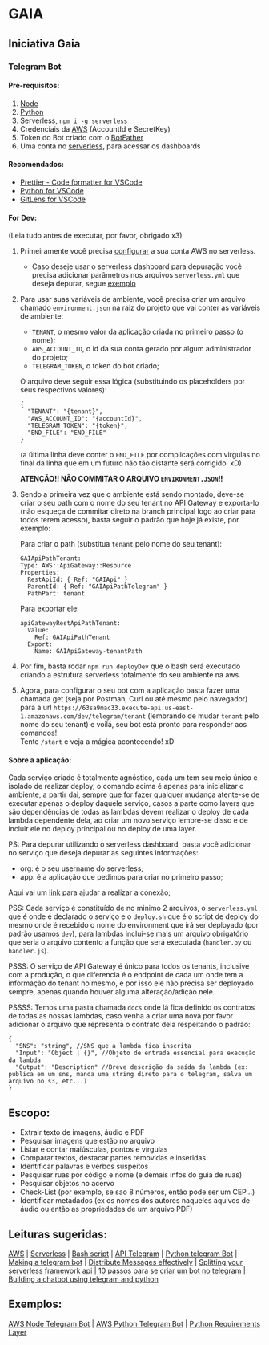 # GAIA

## Iniciativa Gaia

### Telegram Bot

#### Pre-requisitos:

1. [Node](https://nodejs.org/en/)
2. [Python](https://www.python.org)
3. Serverless, `npm i -g serverless`
4. Credenciais da [AWS](https://aws.amazon.com/pt/) (AccountId e SecretKey)
5. Token do Bot criado com o [BotFather](https://telegram.me/BotFather)
6. Uma conta no [serverless](https://dashboard.serverless.com), para acessar os dashboards

#### Recomendados:

- [Prettier - Code formatter for VSCode](https://marketplace.visualstudio.com/items?itemName=esbenp.prettier-vscode)
- [Python for VSCode](https://marketplace.visualstudio.com/items?itemName=ms-python.python)
- [GitLens for VSCode](https://marketplace.visualstudio.com/items?itemName=eamodio.gitlens)

#### For Dev:

(Leia tudo antes de executar, por favor, obrigado x3)

1. Primeiramente você precisa [configurar](https://serverless.com/framework/docs/providers/aws/cli-reference/config-credentials) a sua conta AWS no serverless.

   - Caso deseje usar o serverless dashboard para depuração você precisa adicionar parâmetros nos arquivos `serverless.yml` que deseja depurar, segue [exemplo](https://serverless.com/framework/docs/dashboard/#enabling-the-dashboard-on-existing-serverless-framework-services)

2. Para usar suas variáveis de ambiente, você precisa criar um arquivo chamado `environment.json` na raiz do projeto que vai conter as variáveis de ambiente:

   - `TENANT`, o mesmo valor da aplicação criada no primeiro passo (o nome);
   - `AWS_ACCOUNT_ID`, o id da sua conta gerado por algum administrador do projeto;
   - `TELEGRAM_TOKEN`, o token do bot criado;

   O arquivo deve seguir essa lógica (substituindo os placeholders por seus respectivos valores):

   ```
   {
     "TENANT": "{tenant}",
     "AWS_ACCOUNT_ID": "{accountId}",
     "TELEGRAM_TOKEN": "{token}",
     "END_FILE": "END_FILE"
   }
   ```

   (a última linha deve conter o `END_FILE` por complicações com virgulas no final da linha que em um futuro não tão distante será corrigido. xD)

   <strong>ATENÇÃO!! NÃO COMMITAR O ARQUIVO `ENVIRONMENT.JSON`!!</strong>

3. Sendo a primeira vez que o ambiente está sendo montado, deve-se criar o seu path com o nome do seu tenant no API Gateway e exporta-lo (não esqueça de commitar direto na branch principal logo ao criar para todos terem acesso), basta seguir o padrão que hoje já existe, por exemplo:

   Para criar o path (substitua `tenant` pelo nome do seu tenant):

   ```
   GAIApiPathTenant:
   Type: AWS::ApiGateway::Resource
   Properties:
     RestApiId: { Ref: "GAIApi" }
     ParentId: { Ref: "GAIApiPathTelegram" }
     PathPart: tenant
   ```

   Para exportar ele:

   ```
   apiGatewayRestApiPathTenant:
     Value:
       Ref: GAIApiPathTenant
     Export:
       Name: GAIApiGateway-tenantPath
   ```

4. Por fim, basta rodar `npm run deployDev` que o bash será executado criando a estrutura serverless totalmente do seu ambiente na aws.

5. Agora, para configurar o seu bot com a aplicação basta fazer uma chamada get (seja por Postman, Curl ou até mesmo pelo navegador) para a url `https://63sa9mac33.execute-api.us-east-1.amazonaws.com/dev/telegram/tenant` (lembrando de mudar `tenant` pelo nome do seu tenant) e voilá, seu bot está pronto para responder aos comandos! <br>
   Tente `/start` e veja a mágica acontecendo! xD

#### Sobre a aplicação:

Cada serviço criado é totalmente agnóstico, cada um tem seu meio único e isolado de realizar deploy, o comando acima é apenas para inicializar o ambiente, a partir dai, sempre que for fazer qualquer mudança atente-se de executar apenas o deploy daquele serviço, casos a parte como layers que são dependências de todas as lambdas devem realizar o deploy de cada lambda dependente dela, ao criar um novo serviço lembre-se disso e de incluir ele no deploy principal ou no deploy de uma layer.

PS: Para depurar utilizando o serverless dashboard, basta você adicionar no serviço que deseja depurar as seguintes informações:

- org: é o seu username do serverless;
- app: é a aplicação que pedimos para criar no primeiro passo;

Aqui vai um [link](https://serverless.com/framework/docs/dashboard#enabling-the-dashboard-on-existing-serverless-framework-services) para ajudar a realizar a conexão;

PSS: Cada serviço é constituído de no minimo 2 arquivos, o `serverless.yml` que é onde é declarado o serviço e o `deploy.sh` que é o script de deploy do mesmo onde é recebido o nome do environment que irá ser deployado (por padrão usamos `dev`), para lambdas inclui-se mais um arquivo obrigatório que seria o arquivo contento a função que será executada (`handler.py` ou `handler.js`).

PSSS: O serviço de API Gateway é único para todos os tenants, inclusive com a produção, o que diferencia é o endpoint de cada um onde tem a informação do tenant no mesmo, e por isso ele não precisa ser deployado sempre, apenas quando houver alguma alteração/adição nele.

PSSSS: Temos uma pasta chamada `docs` onde lá fica definido os contratos de todas as nossas lambdas, caso venha a criar uma nova por favor adicionar o arquivo que representa o contrato dela respeitando o padrão:

```
{
  "SNS": "string", //SNS que a lambda fica inscrita
  "Input": "Object | {}", //Objeto de entrada essencial para execução da lambda
  "Output": "Description" //Breve descrição da saída da lambda (ex: publica em um sns, manda uma string direto para o telegram, salva um arquivo no s3, etc...)
}
```

## Escopo:

- Extrair texto de imagens, áudio e PDF
- Pesquisar imagens que estão no arquivo
- Listar e contar maiúsculas, pontos e vírgulas
- Comparar textos, destacar partes removidas e inseridas
- Identificar palavras e verbos suspeitos
- Pesquisar ruas por código e nome (e demais infos do guia de ruas)
- Pesquisar objetos no acervo
- Check-List (por exemplo, se sao 8 números, então pode ser um CEP...)
- Identificar metadados (ex os nomes dos autores naqueles aquivos de áudio ou então as propriedades de um arquivo PDF)

## Leituras sugeridas:

[AWS](https://docs.aws.amazon.com) |
[Serverless](https://serverless.com/framework/docs/providers/aws/) |
[Bash script](https://www.devmedia.com.br/introducao-ao-shell-script-no-linux/25778) |
[API Telegram](https://core.telegram.org/bots/api) |
[Python telegram Bot](https://python-telegram-bot.org) |
[Making a telegram bot](https://www.sohamkamani.com/blog/2016/09/21/making-a-telegram-bot) |
[Distribute Messages effectively](epsagon.com/blog/distribute-messages-effectively-in-serverless-applications/) |
[Splitting your serverless framework api](https://www.gorillastack.com/news/splitting-your-serverless-framework-api-on-aws/) |
[10 passos para se criar um bot no telegram](https://medium.com/tht-things-hackers-team/10-passos-para-se-criar-um-bot-no-telegram-3c1848e404c4) |
[Building a chatbot using telegram and python](https://www.codementor.io/garethdwyer/building-a-chatbot-using-telegram-and-python-part-2-sqlite-databse-backend-m7o96jger)

## Exemplos:

[AWS Node Telegram Bot](https://github.com/serverless/examples/tree/9cdeee0e5694df595cde75acb03e33a5492ade8c/aws-node-telegram-echo-bot) |
[AWS Python Telegram Bot](https://github.com/serverless/examples/tree/cba47ffe0ef2ecf8180497db814ca8e40f9c1210/aws-python-telegram-bot) |
[Python Requirements Layer](https://github.com/serverless-components/python-requirements-layer)
